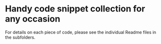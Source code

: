 # Handy code snippet collection for any occasion
For details on each piece of code, please see the individual Readme files in the subfolders.
